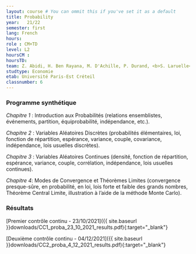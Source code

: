 ```yaml
---
layout: course # You can ommit this if you've set it as a default
title: Probability
year: 	21/22
semester: first
lang: French
hours:
role : CM+TD
level: L2
hoursCM :
hoursTD:
team: Z. Abidi, H. Ben Rayana, M. D'Achille, P. Durand, <b>S. Laruelle</b>, A. Vialfont
studtype: Economie
etab: Université Paris-Est Créteil
classnumber: 6
---
```


### Programme synthétique


_Chapitre 1_ : Introduction aux Probabilités (relations ensemblistes, événements, partition, équiprobabilité, indépendance, etc.).


_Chapitre 2_ : Variables Aléatoires Discrètes (probabilités élémentaires, loi, fonction de répartition, espérance, variance, couple, covariance, indépendance, lois usuelles discrètes).


_Chapitre 3_ : Variables Aléatoires Continues (densité, fonction de répartition, espérance, variance, couple, corrélation, indépendance, lois usuelles continues).


_Chapitre 4_: Modes de Convergence et Théorèmes Limites (convergence presque-sûre, en probabilité, en loi, lois forte et faible des grands nombres, Théorème Central Limite, illustration à l’aide de la méthode Monte Carlo).


### Résultats


[Premier contrôle continu - 23/10/2021]({{ site.baseurl }}downloads/CC1_proba_23_10_2021_results.pdf){:target="_blank"}

[Deuxième contrôle continu - 04/12/2021]({{ site.baseurl }}downloads/CC2_proba_4_12_2021_results.pdf){:target="_blank"}
